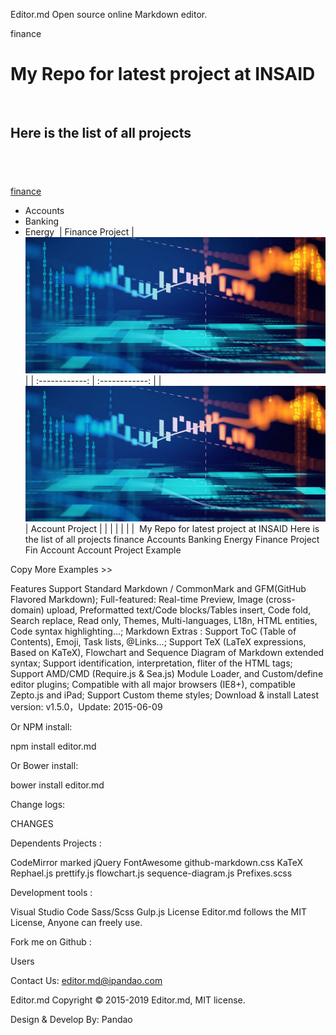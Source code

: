 
Editor.md
Open source online Markdown editor.

finance
# My Repo for latest project  at INSAID
​
## Here is the list of all projects
​
- 
[finance](https://github.com/jaymalak/demo/tree/master/finance-project "finance")
-  Accounts
- Banking
- Energy
​
|  Finance Project  | [![Fin](https://raw.githubusercontent.com/jaymalak/demo/master/images/5-0_finance_1366.jpg "Fin")](https://raw.githubusercontent.com/jaymalak/demo/master/images/5-0_finance_1366.jpg "Fin")  |
| :------------: | :------------: |
|  [![Account](https://raw.githubusercontent.com/jaymalak/demo/master/images/5-0_finance_1366.jpg "Account")](https://raw.githubusercontent.com/jaymalak/demo/master/images/5-0_finance_1366.jpg "Account") |  Account Project  |
|   |   |
|   |   |
​
​
My Repo for latest project at INSAID
Here is the list of all projects
finance
Accounts
Banking
Energy
Finance Project	Fin
Account	Account Project
Example
<link rel="stylesheet" href="editormd/css/editormd.css" />
<div id="test-editor">
    <textarea style="display:none;">### Editor.md

**Editor.md**: The open source embeddable online markdown editor, based on CodeMirror & jQuery & Marked.
    </textarea>
</div>
<script src="https://cdnjs.cloudflare.com/ajax/libs/jquery/1.11.3/jquery.min.js"></script>
<script src="editormd/editormd.min.js"></script>
<script type="text/javascript">
    $(function() {
        var editor = editormd("test-editor", {
            // width  : "100%",
            // height : "100%",
            path   : "editormd/lib/"
        });
    });
</script>Copy
More Examples >>

Features
Support Standard Markdown / CommonMark and GFM(GitHub Flavored Markdown);
Full-featured: Real-time Preview, Image (cross-domain) upload, Preformatted text/Code blocks/Tables insert, Code fold, Search replace, Read only, Themes, Multi-languages, L18n, HTML entities, Code syntax highlighting...;
Markdown Extras : Support ToC (Table of Contents), Emoji, Task lists, @Links...;
Support TeX (LaTeX expressions, Based on KaTeX), Flowchart and Sequence Diagram of Markdown extended syntax;
Support identification, interpretation, fliter of the HTML tags;
Support AMD/CMD (Require.js & Sea.js) Module Loader, and Custom/define editor plugins;
Compatible with all major browsers (IE8+), compatible Zepto.js and iPad;
Support Custom theme styles;
Download & install
Latest version: v1.5.0，Update: 2015-06-09



 


Or NPM install:

npm install editor.md



Or Bower install:

bower install editor.md




Change logs:

CHANGES

Dependents
Projects :

CodeMirror
marked
jQuery
FontAwesome
github-markdown.css
KaTeX
Rephael.js
prettify.js
flowchart.js
sequence-diagram.js
Prefixes.scss

Development tools :

Visual Studio Code
Sass/Scss
Gulp.js
License
Editor.md follows the MIT License, Anyone can freely use.





Fork me on Github :







Users

 Contact Us: editor.md@ipandao.com


Editor.md
Copyright © 2015-2019 Editor.md, MIT license.

Design & Develop By: Pandao      
